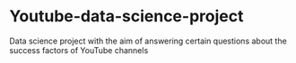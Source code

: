 # Youtube-data-science-project
Data science project with the aim of answering certain questions about the success factors of YouTube channels
